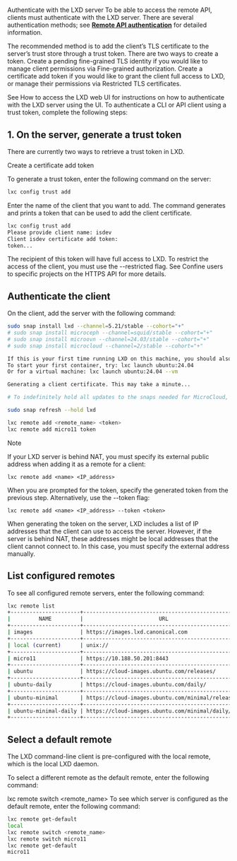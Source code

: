 # **[](https://documentation.ubuntu.com/lxd/latest/howto/server_expose/#authenticate-with-the-lxd-server)**

Authenticate with the LXD server
To be able to access the remote API, clients must authenticate with the LXD server. There are several authentication methods; see **[Remote API authentication](https://documentation.ubuntu.com/lxd/latest/authentication/#authentication)** for detailed information.

The recommended method is to add the client’s TLS certificate to the server’s trust store through a trust token. There are two ways to create a token. Create a pending fine-grained TLS identity if you would like to manage client permissions via Fine-grained authorization. Create a certificate add token if you would like to grant the client full access to LXD, or manage their permissions via Restricted TLS certificates.

See How to access the LXD web UI for instructions on how to authenticate with the LXD server using the UI. To authenticate a CLI or API client using a trust token, complete the following steps:

## 1. On the server, generate a trust token

There are currently two ways to retrieve a trust token in LXD.

Create a certificate add token

To generate a trust token, enter the following command on the server:

```bash
lxc config trust add
```

Enter the name of the client that you want to add. The command generates and prints a token that can be used to add the client certificate.

```bash
lxc config trust add
Please provide client name: isdev
Client isdev certificate add token:
token...
```

The recipient of this token will have full access to LXD. To restrict the access of the client, you must use the --restricted flag. See Confine users to specific projects on the HTTPS API for more details.

## Authenticate the client

On the client, add the server with the following command:

```bash
sudo snap install lxd --channel=5.21/stable --cohort="+"
# sudo snap install microceph --channel=squid/stable --cohort="+"
# sudo snap install microovn --channel=24.03/stable --cohort="+"
# sudo snap install microcloud --channel=2/stable --cohort="+"

If this is your first time running LXD on this machine, you should also run: lxd init
To start your first container, try: lxc launch ubuntu:24.04
Or for a virtual machine: lxc launch ubuntu:24.04 --vm

Generating a client certificate. This may take a minute...

# To indefinitely hold all updates to the snaps needed for MicroCloud, run:

sudo snap refresh --hold lxd

lxc remote add <remote_name> <token>
lxc remote add micro11 token
```

Note

If your LXD server is behind NAT, you must specify its external public address when adding it as a remote for a client:

`lxc remote add <name> <IP_address>`

When you are prompted for the token, specify the generated token from the previous step. Alternatively, use the --token flag:

`lxc remote add <name> <IP_address> --token <token>`

When generating the token on the server, LXD includes a list of IP addresses that the client can use to access the server. However, if the server is behind NAT, these addresses might be local addresses that the client cannot connect to. In this case, you must specify the external address manually.

## List configured remotes

To see all configured remote servers, enter the following command:

```bash
lxc remote list
+----------------------+---------------------------------------------------+---------------+-------------+--------+--------+--------+
|         NAME         |                        URL                        |   PROTOCOL    |  AUTH TYPE  | PUBLIC | STATIC | GLOBAL |
+----------------------+---------------------------------------------------+---------------+-------------+--------+--------+--------+
| images               | https://images.lxd.canonical.com                  | simplestreams | none        | YES    | NO     | NO     |
+----------------------+---------------------------------------------------+---------------+-------------+--------+--------+--------+
| local (current)      | unix://                                           | lxd           | file access | NO     | YES    | NO     |
+----------------------+---------------------------------------------------+---------------+-------------+--------+--------+--------+
| micro11              | https://10.188.50.201:8443                        | lxd           | tls         | NO     | NO     | NO     |
+----------------------+---------------------------------------------------+---------------+-------------+--------+--------+--------+
| ubuntu               | https://cloud-images.ubuntu.com/releases/         | simplestreams | none        | YES    | YES    | NO     |
+----------------------+---------------------------------------------------+---------------+-------------+--------+--------+--------+
| ubuntu-daily         | https://cloud-images.ubuntu.com/daily/            | simplestreams | none        | YES    | YES    | NO     |
+----------------------+---------------------------------------------------+---------------+-------------+--------+--------+--------+
| ubuntu-minimal       | https://cloud-images.ubuntu.com/minimal/releases/ | simplestreams | none        | YES    | YES    | NO     |
+----------------------+---------------------------------------------------+---------------+-------------+--------+--------+--------+
| ubuntu-minimal-daily | https://cloud-images.ubuntu.com/minimal/daily/    | simplestreams | none        | YES    | YES    | NO     |
+----------------------+---------------------------------------------------+---------------+-------------+--------+--------+--------+
```

## Select a default remote

The LXD command-line client is pre-configured with the local remote, which is the local LXD daemon.

To select a different remote as the default remote, enter the following command:

lxc remote switch <remote_name>
To see which server is configured as the default remote, enter the following command:

```bash
lxc remote get-default
local
lxc remote switch <remote_name>
lxc remote switch micro11
lxc remote get-default   
micro11


```
